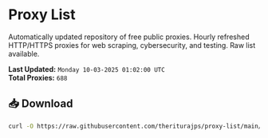 # Proxy List

Automatically updated repository of free public proxies. Hourly refreshed HTTP/HTTPS proxies for web scraping, cybersecurity, and testing. Raw list available.

**Last Updated:** `Monday 10-03-2025 01:02:00 UTC`  
**Total Proxies:** `688`

## 📥 Download
```bash
curl -O https://raw.githubusercontent.com/theriturajps/proxy-list/main/proxies.txt
